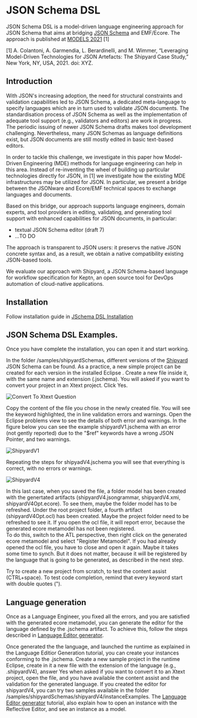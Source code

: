 # JSON Schema DSL

JSON Schema DSL is a model-driven language engineering approach for JSON Schema that aims at bridging [JSON Schema](https://json-schema.org/) and EMF/Ecore. The approach is published at [MODELS 2021](https://conf.researchr.org/home/models-2021) [1]

[1] A. Colantoni, A. Garmendia, L. Berardinelli, and M. Wimmer, “Leveraging Model-Driven Technologies for JSON Artefacts: The Shipyard Case Study,” New York, NY, USA, 2021. doi: XYZ.

## Introduction

With JSON's increasing adoption, the need for structural constraints and validation capabilities led to JSON Schema, a dedicated meta-language to specify languages which are in turn used to validate JSON documents. 
The standardisation process of JSON Schema as well as the implementation of adequate tool support (e.g., validators and editors) are work in progress. 
The periodic issuing of newer JSON Schema drafts makes tool development challenging. Nevertheless, many JSON Schemas as language definitions exist, but JSON documents are still mostly edited in basic text-based editors.   

In order to tackle this challenge, we investigate in this paper how Model-Driven Engineering (MDE) methods for language engineering can help in this area. Instead of re-inventing the wheel of building up particular technologies directly for JSON, in [1] we investigate how the existing MDE infrastructures may be utilized for JSON. In particular, we present a bridge between the JSONware and Ecore/EMF technical spaces to exchange languages and documents. 

Based on this bridge, our approach supports language engineers, domain experts, and tool providers in editing, validating, and generating tool support with enhanced capabilities for JSON documents, in particular:

- textual JSON Schema editor (draft 7)
- ...TO DO
 
The approach is transparent to JSON users: it preservs the native JSON concrete syntax and, as a result, we obtain a native compatibility existing JSON-based tools.

We evaluate our approach with Shipyard, a JSON Schema-based language for workflow specification for Keptn, an open source tool for DevOps automation of cloud-native applications.


## Installation

Follow installation guide in  [JSchema DSL Installation](tutorials/JSchemaDSLInstallationTutorial.pdf)


## JSON Schema DSL Examples.
Once you have complete the installation, you can open it and start working.

In the folder /samples/shipyardSchemas,  different versions of the [Shipyard](https://github.com/keptn/spec/blob/master/shipyard.md) JSON Schema can be found.
As a practice, a new simple project can be created for each version in the installed Eclipse .  Create a new file inside it, with the same name and extension (.jschema). You will asked 
if you want to convert your project in an Xtext project. Click Yes.

![Convert To Xtext Question](tutorials/img/convertXtextPropject.PNG)  

Copy the content of the file you chose in the newly created file. You will see the keyword highlighted, the in line validation errors and warnings. 
Open the Eclipse problems view to see the details of both error and warnings.  In the figure below you can see the example shipyardV1.jschema with an error (not gently reported) 
due to the "$ref" keywords have a wrong JSON Pointer, and two warnings. 

![ShipyardV1](tutorials/img/shipyardV1.PNG) 


Repeating the steps for shipyadV4.jschema you will see that everything is correct, with no errors or warnings.

![ShipyardV4](tutorials/img/shipyardV4.PNG) 


In this last case, when you saved the file, a folder model has been created with the genertated artifacts (shipyardV4.jsongrammar, shipyardV4.xmi, shipyardV4Opt.ecore). 
To see them, maybe the folder model has to be refreshed. Under the root project folder, a fourth artifact (shipyardV4Opt.ocl) has been created. Maybe the project folder need to be refreshed to see it.
If you open the ocl file, it will report error, because the generated ecore metamodel has not been registered.  
To do this, switch to the ATL perspective, then right click on the generated ecore metamodel and select "Register Metamodel". If you had already opened the ocl file, you have to close and open it again.
Maybe it takes some time to synch. But it does not matter, because it will be registered by the language that is going to be generated, as described in the next step.


Try to create a new project from scratch, to test the content assist (CTRL+space). To test code completion, remind that every keyword start with double quotes ("). 

## Language generation

Once as a Language Engineer, you fixed all the errors, and you are satisfied with the generated ecore metamodel, you can generate the editor for the language defined by the .jschema artifact.
To achieve this, follow the steps described in [Language Editor generator](tutorials/LanguageEditorGeneration.pdf).

Once generated the the language, and launched the runtime as explained in the Language Editior Generation tutorial, you can create your instances conforming to the .jschema.
Create a new sample project in the runtime Eclipse, create in it a new file with the extension of the language (e.g., .shipyardV4), answer Yes when asked if you want to convert it to an Xtext project,
open the file, and you have available the content assist and the validation for the generated language.
If you created the editor for shipyardV4, you can try two samples available in the folder /samples/shipyardSchemas/shipyardV4/instanceExamples.
The [Language Editor generator](tutorials/LanguageEditorGeneration.pdf) tutorial, also explain how to open an instance with the Reflective Editor, and see an instance as a model.


